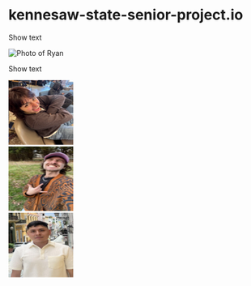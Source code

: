 # kennesaw-state-senior-project.io
<html>
  <head>
    <title> Spotify app senior project</title>
 
  </head>
  <body>
    <div>
      <p>Show text</p>
      <img src="main/groupimages/Ryan.png" alt="Photo of Ryan" width="128" height="128" >
    </div>
    <div>
       <p>Show text</p>
      <img src="/groupimages/Ale.png" alt="Photo of Ale" width="128" height="128">
    </div>
    <div>
      <img src="/groupimages/Evan.png" alt="Photo of Evan" width="128" height="128">
    </div>
    <div>
      <img src="/groupimages/Jose.png" alt="Photo of Jose" width="128" height="128">
    </div>
    
  </body>
  
</html>
